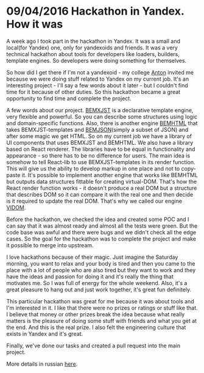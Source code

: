# 09/04/2016 Hackathon in Yandex. How it was

A week ago I took part in the hackathon in Yandex. It was a small and local(for Yandex) one, only for yandexoids
and friends. It was a very technical hackathon about tools for developers like loaders, builders, template engines.
So developers were doing something for themselves.

So how did I get there if I'm not a yandexoid - my college [Anton](https://github.com/awinogradov) invited me because
we were doing stuff related to Yandex on my current job. It's an interesting project - I'll say a few words about it
later - but I couldn't find time for it because of other duties. So this hackathon became a great opportunity to find
time and complete the project.

A few words about our project. [BEMXJST](https://github.com/bem/bem-xjst) is a declarative template engine, very
flexible and powerful. So you can describe some structures using logic and domain-specific functions. Also, there is
another engine [BEMHTML](https://en.bem.info/technology/bemhtml/v2/intro/) that takes
BEMXJST-templates and [BEMJSON](https://en.bem.info/technology/bemjson/v2/bemjson/)(simply a subset of JSON) and after
some magic we get HTML. So on my current job we have a library of UI components that uses BEMXJST and BEMHTML.
We also have a library based on React renderer. The libraries have to be equal in functionality and appearance - so
there has to be no difference for users. The main idea is somehow to tell React-lib to use BEMXJST-templates in its
render function. This will give us the ability to develop markup in one place and not to copy-paste it. It's possible
to implement another engine that works like BEMHTML but outputs data structures fittable for creating virtual-DOM.
That's how the React render function works - it doesn't produce a real DOM but a structure that describes DOM so it
can compare it with the real one and then decide is it required to update the real DOM. That's why we called our engine
[VIDOM](https://github.com/bem/bem-xjst/pull/235).

Before the hackathon, we checked the idea and created some POC and I can say that it was almost ready and almost all
the tests were green. But the code base was awful and there were bugs and we didn't check all the edge cases. So the
goal for the hackathon was to complete the project and make it possible to merge into upstream.

I love hackathons because of their magic. Just imagine the Saturday morning, you want to relax and your body is tired
and then you came to the place with a lot of people who are also tired but they want to work and they have the ideas
and passion for doing it and it's really the thing that motivates me. So I was full of energy for the whole weekend.
Also, it's a great pleasure to hang out and just work together, it's great fun definitely.

This particular hackathon was great for me because it was about tools and I'm interested in it. I like that there
were no prizes or ratings or stuff like that. I believe that money or other prizes break the idea because what really
matters is the pleasure of doing some stuff with friends and what you get at the end. And this is the real prize.
I also felt the engineering culture that exists in Yandex and it's great.

Finally, we've done our tasks and created a pull request into the main project.

More details in russian [here](https://github.com/bem/bem-forum-content-ru/issues/961).
